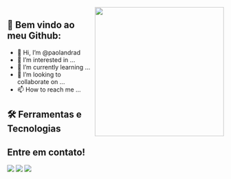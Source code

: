 <img align='right' src="https://img.freepik.com/vetores-premium/mulheres-sentam-em-mesas-e-aplicativos-de-codigo-ilustracao-de-programacao-plana_8073-986.jpg?w=826" width="300">

## 🚀 Bem vindo ao meu Github:

- 👋 Hi, I’m @paolandrad
- 👀 I’m interested in ...
- 🌱 I’m currently learning ...
- 💞️ I’m looking to collaborate on ...
- 📫 How to reach me ...

<!---
paolandrad/paolandrad is a ✨ special ✨ repository because its `README.md` (this file) appears on your GitHub profile.
You can click the Preview link to take a look at your changes.
--->

## 🛠 Ferramentas e Tecnologias


## Entre em contato!
<div>
<a href = "mailto: paola.oliveiraandr@gmail.com"><img src="https://img.shields.io/badge/-Gmail-%23EA4335?style=for-the-badge&logo=gmail&logoColor=white " target="_blank"></a>
<a href="https://www.linkedin.com/in/paola-oliveira-" target="_blank"><img src="https://img.shields.io/badge/-LinkedIn-% 230077B5?style=for-the-badge&logo=linkedin&logoColor=white" target="_blank"></a>
<a href="https://www.instagram.com/paolandrad/" target="_blank"><img src="https://img.shields.io/badge/-Instagram-%23E4405F?style=for -the-badge&logo=instagram&logoColor=white" target="_blank"></a>



          
